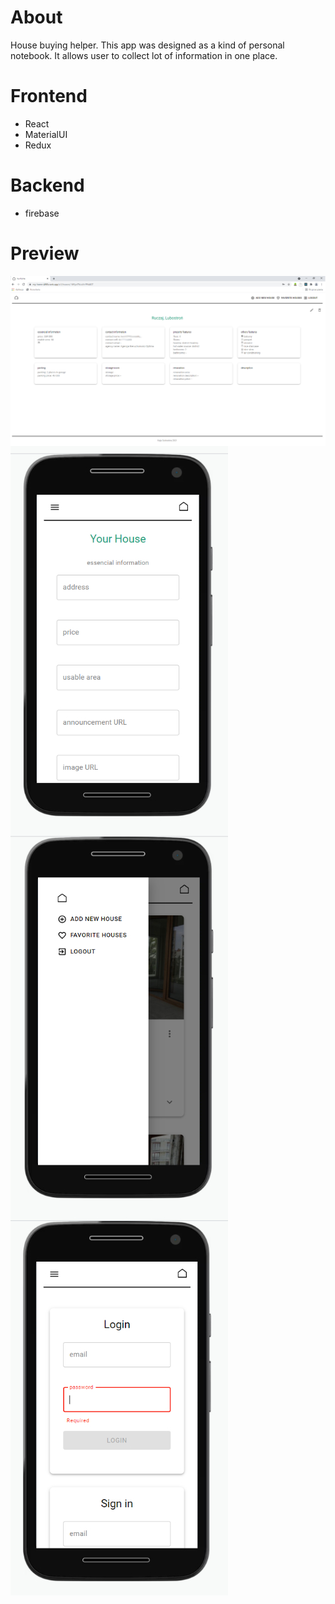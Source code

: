 # About
House buying helper.
This app was designed as a kind of personal notebook. 
It allows user to collect lot of information in one place.

# Frontend
* React
* MaterialUI
* Redux

# Backend
* firebase
# Preview

<img src="my_home_3.jpg" align="center" >
<img src="my_home_4.jpg" align="center" >
<img src="my_home_5.jpg" align="center" >
<img src="my_home_6.jpg" align="center" >
